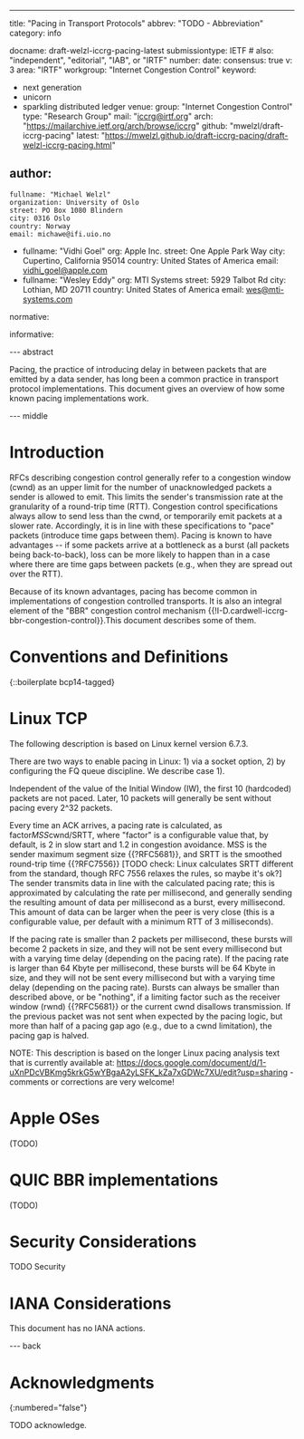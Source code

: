 ---
title: "Pacing in Transport Protocols"
abbrev: "TODO - Abbreviation"
category: info

docname: draft-welzl-iccrg-pacing-latest
submissiontype: IETF  # also: "independent", "editorial", "IAB", or "IRTF"
number:
date:
consensus: true
v: 3
area: "IRTF"
workgroup: "Internet Congestion Control"
keyword:
 - next generation
 - unicorn
 - sparkling distributed ledger
venue:
  group: "Internet Congestion Control"
  type: "Research Group"
  mail: "iccrg@irtf.org"
  arch: "https://mailarchive.ietf.org/arch/browse/iccrg"
  github: "mwelzl/draft-iccrg-pacing"
  latest: "https://mwelzl.github.io/draft-iccrg-pacing/draft-welzl-iccrg-pacing.html"

author:
  -
    fullname: "Michael Welzl"
    organization: University of Oslo
    street: PO Box 1080 Blindern
    city: 0316 Oslo
    country: Norway
    email: michawe@ifi.uio.no
 -
    fullname: "Vidhi Goel"
    org: Apple Inc.
    street: One Apple Park Way
    city: Cupertino, California 95014
    country: United States of America
    email: vidhi_goel@apple.com
 -
    fullname: "Wesley Eddy"
    org: MTI Systems
    street: 5929 Talbot Rd
    city: Lothian, MD 20711
    country: United States of America
    email: wes@mti-systems.com

normative:

informative:


--- abstract

Pacing, the practice of introducing delay in between packets that are emitted by a data sender, has long been a common practice in transport protocol implementations. This document gives an overview of how some known pacing implementations work.


--- middle

# Introduction

RFCs describing congestion control generally refer to a congestion window (cwnd) as an upper limit for the number of unacknowledged packets a sender is allowed to emit. This limits the sender's transmission rate at the granularity of a round-trip time (RTT). Congestion control specifications always allow to send less than the cwnd, or temporarily emit packets at a slower rate. Accordingly, it is in line with these specifications to "pace" packets (introduce time gaps between them). Pacing is known to have advantages -- if some packets arrive at a bottleneck as a burst (all packets being back-to-back), loss can be more likely to happen than in a case where there are time gaps between packets (e.g., when they are spread out over the RTT).

Because of its known advantages, pacing has become common in implementations of congestion controlled transports. It is also an integral element of the "BBR" congestion control mechanism {{!I-D.cardwell-iccrg-bbr-congestion-control}}.This document describes some of them.


# Conventions and Definitions

{::boilerplate bcp14-tagged}


# Linux TCP

The following description is based on Linux kernel version 6.7.3.

There are two ways to enable pacing in Linux: 1) via a socket option, 2) by configuring the FQ queue discipline. We describe case 1).

Independent of the value of the Initial Window (IW), the first 10 (hardcoded) packets are not paced. Later, 10 packets will generally be sent without pacing every 2^32 packets.

Every time an ACK arrives, a pacing rate is calculated, as factor*MSS*cwnd/SRTT, where "factor" is a configurable value that, by default, is 2 in slow start and 1.2 in congestion avoidance. MSS is the sender maximum segment size {{?RFC5681}}, and SRTT is the smoothed round-trip time {{?RFC7556}} [TODO check: Linux calculates SRTT different from the standard, though RFC 7556 relaxes the rules, so maybe it's ok?]
The sender transmits data in line with the calculated pacing rate; this is approximated by calculating the rate per millisecond, and generally sending the resulting amount of data per millisecond as a burst, every millisecond. This amount of data can be larger when the peer is very close (this is a configurable value, per default with a minimum RTT of 3 milliseconds).

If the pacing rate is smaller than 2 packets per millisecond, these bursts will become 2 packets in size, and they will not be sent every millisecond but with a varying time delay (depending on the pacing rate).
If the pacing rate is larger than 64 Kbyte per millisecond, these bursts will be 64 Kbyte in size, and they will not be sent every millisecond but with a varying time delay (depending on the pacing rate).
Bursts can always be smaller than described above, or be "nothing", if a limiting factor such as the receiver window (rwnd) {{?RFC5681}} or the current cwnd disallows transmission.
If the previous packet was not sent when expected by the pacing logic, but more than half of a pacing gap ago (e.g., due to a cwnd limitation), the pacing gap is halved.

NOTE: This description is based on the longer Linux pacing analysis text that is currently available at: https://docs.google.com/document/d/1-uXnPDcVBKmg5krkG5wYBgaA2yLSFK_kZa7xGDWc7XU/edit?usp=sharing  - comments or corrections are very welcome!


# Apple OSes

(TODO)


# QUIC BBR implementations

(TODO)


# Security Considerations

TODO Security


# IANA Considerations

This document has no IANA actions.


--- back

# Acknowledgments
{:numbered="false"}

TODO acknowledge.
